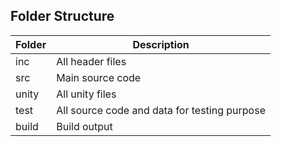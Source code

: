 ## Folder Structure

|Folder| Description
|--|--|
| inc | All header files
| src | Main source code
| unity | All unity files
| test | All source code and data for testing purpose
| build | Build output

